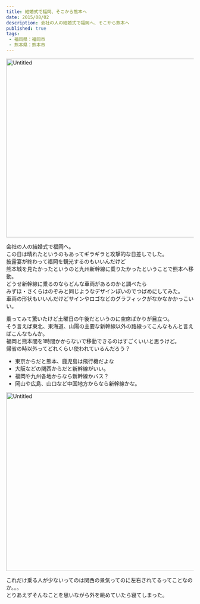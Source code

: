 ```yaml
---
title: 結婚式で福岡、そこから熊本へ
date: 2015/08/02
description: 会社の人の結婚式で福岡へ、そこから熊本へ
published: true
tags: 
 - 福岡県：福岡市
 - 熊本県：熊本市
---
```


<a data-flickr-embed="true" href="https://www.flickr.com/photos/shigeki_takeguchi/20041621919/in/dateposted-public/" title="Untitled"><img src="https://farm1.staticflickr.com/301/20041621919_f252e23fef_z.jpg" width="640" height="480" alt="Untitled"></a><script async src="//embedr.flickr.com/assets/client-code.js" charset="utf-8"></script>

会社の人の結婚式で福岡へ。  
この日は晴れたというのもあってギラギラと攻撃的な日差しでした。  
披露宴が終わって福岡を観光するのもいいんだけど  
熊本城を見たかったというのと九州新幹線に乗りたかったということで熊本へ移動。  
どうせ新幹線に乗るのならどんな車両があるのかと調べたら  
みずほ・さくらはのぞみと同じようなデザインぽいのでつばめにしてみた。  
車両の形状もいいんだけどサインやロゴなどのグラフィックがなかなかかっこいい。  

<!-- more -->

乗ってみて驚いたけど土曜日の午後だというのに空席ばかりが目立つ。  
そう言えば東北、東海道、山陽の主要な新幹線以外の路線ってこんなもんと言えばこんなもんか。  
福岡と熊本間を1時間かからないで移動できるのはすごくいいと思うけど。  
帰省の時以外ってどれくらい使われているんだろう？  

* 東京からだと熊本、鹿児島は飛行機だよな
* 大阪などの関西からだと新幹線がいい。
* 福岡や九州各地からなら新幹線かバス？
* 岡山や広島、山口など中国地方からなら新幹線かな。

<a data-flickr-embed="true" href="https://www.flickr.com/photos/shigeki_takeguchi/19607760434/in/dateposted-public/" title="Untitled"><img src="https://farm4.staticflickr.com/3761/19607760434_7558b8446e_z.jpg" width="640" height="480" alt="Untitled"></a><script async src="//embedr.flickr.com/assets/client-code.js" charset="utf-8"></script>

これだけ乗る人が少ないってのは関西の景気ってのに左右されてるってことなのか。。。  
とりあえずそんなことを思いながら外を眺めていたら寝てしまった。
